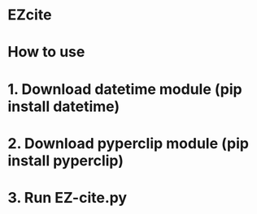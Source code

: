 # EZcite



# How to use
# 1. Download datetime module (pip install datetime)
# 2. Download pyperclip module (pip install pyperclip)
# 3. Run EZ-cite.py
